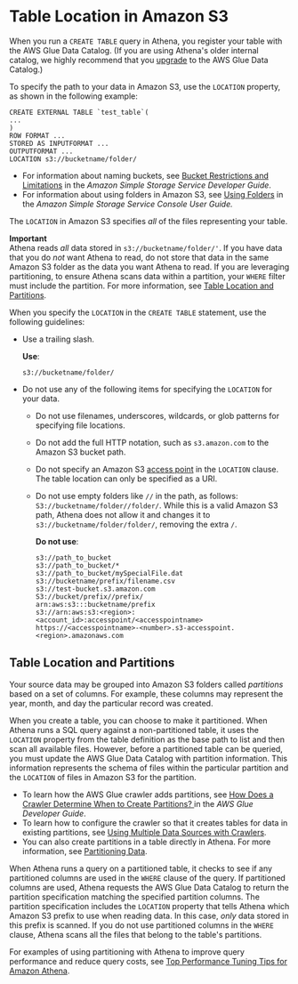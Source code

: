 # Table Location in Amazon S3<a name="tables-location-format"></a>

When you run a `CREATE TABLE` query in Athena, you register your table with the AWS Glue Data Catalog\. \(If you are using Athena's older internal catalog, we highly recommend that you [upgrade](glue-upgrade.md) to the AWS Glue Data Catalog\.\) 

To specify the path to your data in Amazon S3, use the `LOCATION` property, as shown in the following example:

```
CREATE EXTERNAL TABLE `test_table`(
...
)
ROW FORMAT ...
STORED AS INPUTFORMAT ...
OUTPUTFORMAT ...
LOCATION s3://bucketname/folder/
```
+ For information about naming buckets, see [Bucket Restrictions and Limitations](https://docs.aws.amazon.com/AmazonS3/latest/dev/BucketRestrictions.html) in the *Amazon Simple Storage Service Developer Guide*\.
+ For information about using folders in Amazon S3, see [Using Folders](https://docs.aws.amazon.com/AmazonS3/latest/user-guide/using-folders.html) in the *Amazon Simple Storage Service Console User Guide\.* 

The `LOCATION` in Amazon S3 specifies *all* of the files representing your table\. 

**Important**  
Athena reads *all* data stored in `s3://bucketname/folder/'`\. If you have data that you do *not* want Athena to read, do not store that data in the same Amazon S3 folder as the data you want Athena to read\. If you are leveraging partitioning, to ensure Athena scans data within a partition, your `WHERE` filter must include the partition\. For more information, see [Table Location and Partitions](#table-location-and-partitions)\.

When you specify the `LOCATION` in the `CREATE TABLE` statement, use the following guidelines:
+ Use a trailing slash\.

   **Use**:

  ```
  s3://bucketname/folder/
  ```
+ Do not use any of the following items for specifying the `LOCATION` for your data\.
  + Do not use filenames, underscores, wildcards, or glob patterns for specifying file locations\.
  + Do not add the full HTTP notation, such as `s3.amazon.com` to the Amazon S3 bucket path\.
  + Do not specify an Amazon S3 [ access point](https://aws.amazon.com/s3/features/access-points/) in the `LOCATION` clause\. The table location can only be specified as a URI\.
  + Do not use empty folders like `//` in the path, as follows: `S3://bucketname/folder//folder/`\. While this is a valid Amazon S3 path, Athena does not allow it and changes it to `s3://bucketname/folder/folder/`, removing the extra `/`\. 

     **Do not use**:

    ```
    s3://path_to_bucket
    s3://path_to_bucket/*
    s3://path_to_bucket/mySpecialFile.dat
    s3://bucketname/prefix/filename.csv
    s3://test-bucket.s3.amazon.com
    S3://bucket/prefix//prefix/
    arn:aws:s3:::bucketname/prefix
    s3://arn:aws:s3:<region>:<account_id>:accesspoint/<accesspointname>
    https://<accesspointname>-<number>.s3-accesspoint.<region>.amazonaws.com
    ```

## Table Location and Partitions<a name="table-location-and-partitions"></a>

 Your source data may be grouped into Amazon S3 folders called *partitions* based on a set of columns\. For example, these columns may represent the year, month, and day the particular record was created\. 

When you create a table, you can choose to make it partitioned\. When Athena runs a SQL query against a non\-partitioned table, it uses the `LOCATION` property from the table definition as the base path to list and then scan all available files\. However, before a partitioned table can be queried, you must update the AWS Glue Data Catalog with partition information\. This information represents the schema of files within the particular partition and the `LOCATION` of files in Amazon S3 for the partition\. 
+ To learn how the AWS Glue crawler adds partitions, see [How Does a Crawler Determine When to Create Partitions? ](https://docs.aws.amazon.com/glue/latest/dg/add-crawler.html#crawler-s3-folder-table-partition) in the *AWS Glue Developer Guide*\. 
+ To learn how to configure the crawler so that it creates tables for data in existing partitions, see [Using Multiple Data Sources with Crawlers](glue-best-practices.md#schema-crawlers-data-sources)\. 
+ You can also create partitions in a table directly in Athena\. For more information, see [Partitioning Data](partitions.md)\.

When Athena runs a query on a partitioned table, it checks to see if any partitioned columns are used in the `WHERE` clause of the query\. If partitioned columns are used, Athena requests the AWS Glue Data Catalog to return the partition specification matching the specified partition columns\. The partition specification includes the `LOCATION` property that tells Athena which Amazon S3 prefix to use when reading data\. In this case, *only* data stored in this prefix is scanned\. If you do not use partitioned columns in the `WHERE` clause, Athena scans all the files that belong to the table's partitions\. 

For examples of using partitioning with Athena to improve query performance and reduce query costs, see [Top Performance Tuning Tips for Amazon Athena](http://aws.amazon.com/blogs/big-data/top-10-performance-tuning-tips-for-amazon-athena/)\.